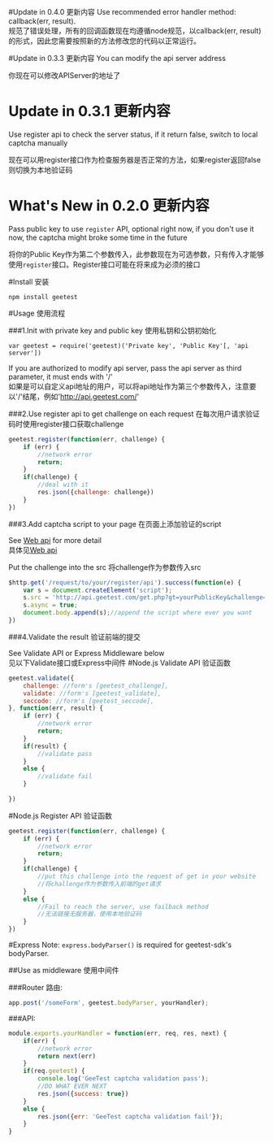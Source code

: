 
#Update in 0.4.0 更新内容
Use recommended error handler method: callback(err, result).  
规范了错误处理，所有的回调函数现在均遵循node规范，以callback(err, result)的形式，因此您需要按照新的方法修改您的代码以正常运行。 

#Update in 0.3.3 更新内容
You can modify the api server address

你现在可以修改APIServer的地址了

# Update in 0.3.1 更新内容
Use register api to check the server status, if it return false, switch to local captcha manually  

现在可以用register接口作为检查服务器是否正常的方法，如果register返回false则切换为本地验证码

# What's New in 0.2.0 更新内容
Pass public key to use `register` API, optional right now, if you don't use it now, the captcha might broke some time in the future  

将你的Public Key作为第二个参数传入，此参数现在为可选参数，只有传入才能够使用`register`接口。Register接口可能在将来成为必须的接口

#Install 安装

```
npm install geetest
```

#Usage 使用流程

###1.Init with private key and public key 使用私钥和公钥初始化
```
var geetest = require('geetest)('Private key', 'Public Key'[, 'api server'])
```
If you are authorized to modify api server, pass the api server as third parameter, it must ends with '/'  
如果是可以自定义api地址的用户，可以将api地址作为第三个参数传入，注意要以'/'结尾，例如'http://api.geetest.com/'

###2.Use register api to get challenge on each request 
在每次用户请求验证码时使用register接口获取challenge

```js
geetest.register(function(err, challenge) {
	if (err) {
		//network error
		return;
	}
	if(challenge) {
		//deal with it
		res.json({challenge: challenge})
	}
})
```
###3.Add captcha script to your page 在页面上添加验证的script

See [Web api](http://www.geetest.com/docs/sdk/build/html/sections/web_api.html) for more detail  
具体见[Web api](http://www.geetest.com/docs/sdk/build/html/sections/web_api.html)

Put the challenge into the src 将challenge作为参数传入src

```js
$http.get('/request/to/your/register/api').success(function(e) {
	var s = document.createElement('script');
	s.src = 'http://api.geetest.com/get.php?gt=yourPublicKey&challenge=' + challenge;
	s.async = true;
	document.body.append(s);//append the script where ever you want
})

```
###4.Validate the result 验证前端的提交

See Validate API or Express Middleware below  
见以下Validate接口或Express中间件
#Node.js Validate API 验证函数
```js
geetest.validate({
	challenge: //form's [geetest_challenge],
	validate: //form's [geetest_validate],
	seccode: //form's [geetest_seccode],
}, function(err, result) {
	if (err) {
		//network error
		return;
	}
	if(result) {
		//validate pass
	}
	else {
		//validate fail
	}
	
})
```
#Node.js Register API 验证函数
```js
geetest.register(function(err, challenge) {
	if (err) {
		//network error
		return;
	}
	if(challenge) {
		//put this challenge into the request of get in your website
		//将challenge作为参数传入前端的get请求
	}
	else {
		//Fail to reach the server, use failback method
		//无法链接无服务器，使用本地验证码
	}
})
```

#Express
Note: `express.bodyParser()` is required for geetest-sdk's bodyParser.

##Use as middleware 使用中间件

###Router  路由:  
```js
app.post('/someForm', geetest.bodyParser, yourHandler);
```

###API:
```js
module.exports.yourHandler = function(err, req, res, next) {
	if(err) {
		//network error
		return next(err)
	}
	if(req.geetest) {
		console.log('GeeTest captcha validation pass');
		//DO WHAT EVER NEXT
		res.json({success: true})
	}
	else {
		res.json({err: 'GeeTest captcha validation fail'});
	}
}

```
